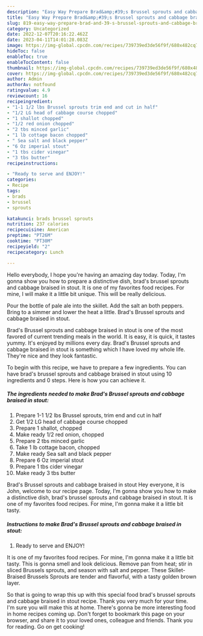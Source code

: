 ```yaml
---
description: "Easy Way Prepare Brad&amp;#39;s Brussel sprouts and cabbage braised in stout yang Delicious}"
title: "Easy Way Prepare Brad&amp;#39;s Brussel sprouts and cabbage braised in stout yang Delicious}"
slug: 819-easy-way-prepare-brad-and-39-s-brussel-sprouts-and-cabbage-braised-in-stout-yang-delicious
category: Uncategorized
date: 2022-12-07T20:16:22.462Z
date: 2023-04-11T14:01:28.083Z
image: https://img-global.cpcdn.com/recipes/739739ed3de56f9f/680x482cq70/brads-brussel-sprouts-and-cabbage-braised-in-stout-recipe-main-photo.jpg
hideToc: false
enableToc: true
enableTocContent: false
thumbnail: https://img-global.cpcdn.com/recipes/739739ed3de56f9f/680x482cq70/brads-brussel-sprouts-and-cabbage-braised-in-stout-recipe-main-photo.jpg
cover: https://img-global.cpcdn.com/recipes/739739ed3de56f9f/680x482cq70/brads-brussel-sprouts-and-cabbage-braised-in-stout-recipe-main-photo.jpg
author: Admin
authorAv: notfound
ratingvalue: 4.9
reviewcount: 16
recipeingredient:
- "1-1 1/2 lbs Brussel sprouts trim end and cut in half"
- "1/2 LG head of cabbage course chopped"
- "1 shallot chopped"
- "1/2 red onion chopped"
- "2 tbs minced garlic"
- "1 lb cottage bacon chopped"
- " Sea salt and black pepper"
- "6 Oz imperial stout"
- "1 tbs cider vinegar"
- "3 tbs butter"
recipeinstructions:

- "Ready to serve and ENJOY!"
categories:
- Recipe
tags:
- brads
- brussel
- sprouts

katakunci: brads brussel sprouts 
nutrition: 237 calories
recipecuisine: American
preptime: "PT26M"
cooktime: "PT30M"
recipeyield: "2"
recipecategory: Lunch

---
```



Hello everybody, I hope you're having an amazing day today. Today, I'm gonna show you how to prepare a distinctive dish, brad&#39;s brussel sprouts and cabbage braised in stout. It is one of my favorites food recipes. For mine, I will make it a little bit unique. This will be really delicious.

Pour the bottle of pale ale into the skillet. Add the salt an both peppers. Bring to a simmer and lower the heat a little. Brad&#39;s Brussel sprouts and cabbage braised in stout.

Brad&#39;s Brussel sprouts and cabbage braised in stout is one of the most favored of current trending meals in the world. It is easy, it is quick, it tastes yummy. It's enjoyed by millions every day. Brad&#39;s Brussel sprouts and cabbage braised in stout is something which I have loved my whole life. They're nice and they look fantastic.


To begin with this recipe, we have to prepare a few ingredients. You can have brad&#39;s brussel sprouts and cabbage braised in stout using 10 ingredients and 0 steps. Here is how you can achieve it.

<!--inarticleads1-->

##### The ingredients needed to make Brad&#39;s Brussel sprouts and cabbage braised in stout:

1. Prepare 1-1 1/2 lbs Brussel sprouts, trim end and cut in half
1. Get 1/2 LG head of cabbage course chopped
1. Prepare 1 shallot, chopped
1. Make ready 1/2 red onion, chopped
1. Prepare 2 tbs minced garlic
1. Take 1 lb cottage bacon, chopped
1. Make ready  Sea salt and black pepper
1. Prepare 6 Oz imperial stout
1. Prepare 1 tbs cider vinegar
1. Make ready 3 tbs butter


Brad&#39;s Brussel sprouts and cabbage braised in stout Hey everyone, it is John, welcome to our recipe page. Today, I&#39;m gonna show you how to make a distinctive dish, brad&#39;s brussel sprouts and cabbage braised in stout. It is one of my favorites food recipes. For mine, I&#39;m gonna make it a little bit tasty. 

<!--inarticleads2-->

##### Instructions to make Brad&#39;s Brussel sprouts and cabbage braised in stout:


1. Ready to serve and ENJOY!

It is one of my favorites food recipes. For mine, I&#39;m gonna make it a little bit tasty. This is gonna smell and look delicious. Remove pan from heat; stir in sliced Brussels sprouts, and season with salt and pepper. These Skillet-Braised Brussels Sprouts are tender and flavorful, with a tasty golden brown layer. 

So that is going to wrap this up with this special food brad&#39;s brussel sprouts and cabbage braised in stout recipe. Thank you very much for your time. I'm sure you will make this at home. There's gonna be more interesting food in home recipes coming up. Don't forget to bookmark this page on your browser, and share it to your loved ones, colleague and friends. Thank you for reading. Go on get cooking!
